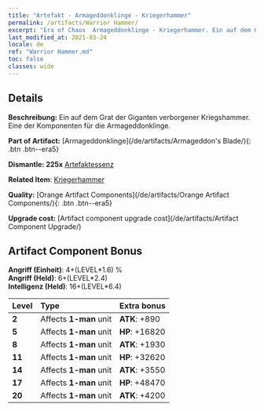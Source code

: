 ```yaml
---
title: "Artefakt - Armageddonklinge - Kriegerhammer"
permalink: /artifacts/Warrior Hammer/
excerpt: "Era of Chaos  Armageddonklinge - Kriegerhammer. Ein auf dem Grat der Giganten verborgener Kriegshammer. Eine der Komponenten für die Armageddonklinge."
last_modified_at: 2021-03-24
locale: de
ref: "Warrior Hammer.md"
toc: false
classes: wide
---
```




## Details

 **Beschreibung:** Ein auf dem Grat der Giganten verborgener Kriegshammer. Eine der Komponenten für die Armageddonklinge.

 **Part of Artifact:** [Armageddonklinge](/de/artifacts/Armageddon's Blade/){: .btn .btn--era5}

 **Dismantle: 225x** [Artefaktessenz](/de/Items/con_905/)

 **Related Item**: [Kriegerhammer](/de/Items/art_170/)

 **Quality:** [Orange Artifact Components](/de/artifacts/Orange Artifact Components/){: .btn .btn--era5}

 **Upgrade cost:** [Artifact component upgrade cost](/de/artifacts/Artifact Component Upgrade/)

## Artifact Component Bonus

  **Angriff (Einheit)**: 4+(LEVEL\*1.6) %<br/>**Angriff (Held)**: 6+(LEVEL\*2.4)<br/>**Intelligenz (Held)**: 16+(LEVEL\*6.4)

  |  Level  | Type |    Extra bonus  | 
  |:--------|:-----|:----------------| 
  | **2** | Affects **1-man** unit | **ATK**: +890 | 
  | **5** | Affects **1-man** unit | **HP**: +16820 | 
  | **8** | Affects **1-man** unit | **ATK**: +1930 | 
  | **11** | Affects **1-man** unit | **HP**: +32620 | 
  | **14** | Affects **1-man** unit | **ATK**: +3550 | 
  | **17** | Affects **1-man** unit | **HP**: +48470 | 
  | **20** | Affects **1-man** unit | **ATK**: +4200 | 
